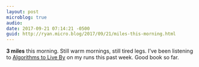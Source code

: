 ```yaml
---
layout: post
microblog: true
audio: 
date: 2017-09-21 07:14:21 -0500
guid: http://ryan.micro.blog/2017/09/21/miles-this-morning.html
---
```

**3 miles** this morning. Still warm mornings, still tired legs. I’ve been listening to [Algorithms to Live By](https://www.audible.com/pd?asin=B01D24NLWO&source_code=ASSORAP0511160006) on my runs this past week. Good book so far. 
